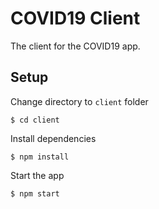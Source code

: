# COVID19 Client

The client for the COVID19 app.

## Setup

Change directory to `client` folder

```
$ cd client
```

Install dependencies

```
$ npm install
```

Start the app

```
$ npm start
```
